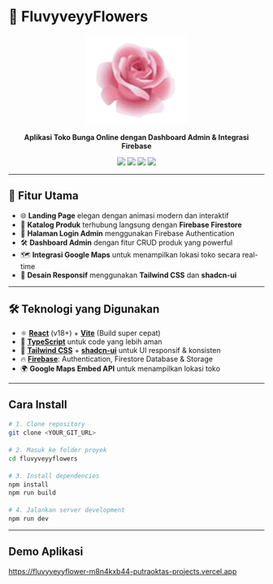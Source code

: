# 🌸 **FluvyveyyFlowers**  

<p align="center">
  <img src="public/Logofluvyveyy.png" alt="FluvyveyyFlowers Logo" width="200" />
</p>

<p align="center">
  <b>Aplikasi Toko Bunga Online dengan Dashboard Admin & Integrasi Firebase</b>  
</p>

<p align="center">
  <a href="https://react.dev/"><img src="https://img.shields.io/badge/React-18.0+-61dafb?style=for-the-badge&logo=react&logoColor=white" /></a>
  <a href="https://vitejs.dev/"><img src="https://img.shields.io/badge/Vite-4.0+-646CFF?style=for-the-badge&logo=vite&logoColor=white" /></a>
  <a href="https://tailwindcss.com/"><img src="https://img.shields.io/badge/TailwindCSS-3.0+-38B2AC?style=for-the-badge&logo=tailwind-css&logoColor=white" /></a>
  <a href="https://firebase.google.com/"><img src="https://img.shields.io/badge/Firebase-Auth%20%7C%20Firestore-FFCA28?style=for-the-badge&logo=firebase&logoColor=black" /></a>
</p>

---

## 🚀 **Fitur Utama**

- 🌐 **Landing Page** elegan dengan animasi modern dan interaktif  
- 🛒 **Katalog Produk** terhubung langsung dengan **Firebase Firestore**  
- 🔐 **Halaman Login Admin** menggunakan Firebase Authentication  
- 🛠️ **Dashboard Admin** dengan fitur CRUD produk yang powerful  
- 🗺️ **Integrasi Google Maps** untuk menampilkan lokasi toko secara real-time  
- 📱 **Desain Responsif** menggunakan **Tailwind CSS** dan **shadcn-ui**  

---

## 🛠️ **Teknologi yang Digunakan**

- ⚛️ **[React](https://react.dev/)** (v18+) + **[Vite](https://vitejs.dev/)** (Build super cepat)
- 💎 **[TypeScript](https://www.typescriptlang.org/)** untuk code yang lebih aman
- 🎨 **[Tailwind CSS](https://tailwindcss.com/)** + **[shadcn-ui](https://ui.shadcn.com/)** untuk UI responsif & konsisten
- 🔥 **[Firebase](https://firebase.google.com/)**: Authentication, Firestore Database & Storage
- 🌍 **Google Maps Embed API** untuk menampilkan lokasi toko  

---
## Cara Install
```bash
# 1. Clone repository
git clone <YOUR_GIT_URL>

# 2. Masuk ke folder proyek
cd fluvyveyyflowers

# 3. Install dependencies
npm install
npm run build

# 4. Jalankan server development
npm run dev
```
---
## Demo Aplikasi
https://fluvyveyyflower-m8n4kxb44-putraoktas-projects.vercel.app
